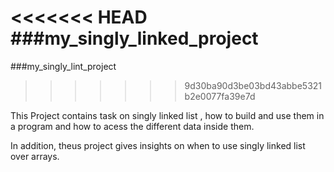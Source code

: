 <<<<<<< HEAD
###my_singly_linked_project
=======
###my_singly_lint_project
>>>>>>> 9d30ba90d3be03bd43abbe5321b2e0077fa39e7d


This Project contains task on singly linked list , how to build and  use them in a program and how to acess the different data inside them.

In addition, theus project gives insights on when to use singly linked list over arrays.
